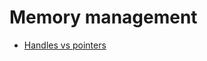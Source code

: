 # Memory management
* [Handles vs pointers](https://floooh.github.io/2018/06/17/handles-vs-pointers.html)